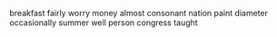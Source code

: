 breakfast fairly worry money almost consonant nation paint diameter occasionally summer well person congress taught